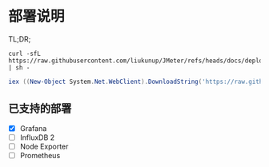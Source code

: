 # 部署说明

TL;DR;

``` Shell
curl -sfL https://raw.githubusercontent.com/liukunup/JMeter/refs/heads/docs/deploy/grafana/grafana.sh | sh -
```

``` PowerShell
iex ((New-Object System.Net.WebClient).DownloadString('https://raw.githubusercontent.com/liukunup/JMeter/main/deploy/grafana/grafana.ps1'))
```

## 已支持的部署

- [x] Grafana
- [ ] InfluxDB 2
- [ ] Node Exporter
- [ ] Prometheus
